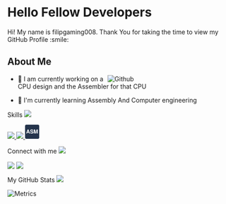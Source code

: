 
<!--at the src            this is where you can add a gif -->
<h1> 
    Hello Fellow Developers
</h1>
<p align='center'>

</p>
<div size='20px'> Hi! My name is filipgaming008. Thank You for taking the time to view my GitHub Profile :smile: 
</div>

<h2> About Me </h2>

<!--at the src            this is where you can add a gif -->
<img width="55%" align="right" alt="Github" src="https://raw.githubusercontent.com/onimur/.github/master/.resources/git-header.svg"/>

- 🔭 I am currently working on a CPU design and the Assembler for that CPU

- 🌱 I'm currently learning Assembly And Computer engineering

<p> Skills <img src = "https://media2.giphy.com/media/QssGEmpkyEOhBCb7e1/giphy.gif?cid=ecf05e47a0n3gi1bfqntqmob8g9aid1oyj2wr3ds3mg700bl&rid=giphy.gif" width = 32px> </p>
<a href=https://www.python.org/ > <img width ='32px' src ='https://raw.githubusercontent.com/rahulbanerjee26/githubAboutMeGenerator/main/icons/python.svg'> </a>
<a href= https://discordpy.readthedocs.io/en/stable/ > <img width ='32px' src ='https://raw.githubusercontent.com/rahulbanerjee26/githubAboutMeGenerator/main/icons/discord.svg'> </a>
<a href=  > <img width ='32px' src ='asIcon.png'> </a>
<!-- if you wnat you can add more icons here is the link https://icongr.am/devicon -->
<!-- if you need any help just call me :smile: -->


<p> Connect with me <img src='https://raw.githubusercontent.com/ShahriarShafin/ShahriarShafin/main/Assets/handshake.gif' width="100px"> </p>
<a href = 'https://www.github.com/filipgaming008'> <img width = '32px' align= 'center' src="https://raw.githubusercontent.com/rahulbanerjee26/githubAboutMeGenerator/main/icons/github.svg"/></a>
<a href = 'https://www.reddit.com/user/Enough-Network-7553'> <img width = '32px' align= 'center' src="https://www.vectorico.com/download/social_media/Reddit-Icon.png"/></a> 


<p> My GitHub Stats <img src='https://media1.giphy.com/media/du3J3cXyzhj75IOgvA/giphy.gif?cid=ecf05e47x2g034i9pzwtzzsd3xgg2w9nr94t4tflbbgo3008&rid=giphy.gif' width='32px'> </p>

![Metrics](https://metrics.lecoq.io/filipgaming008?template=terminal&base.header=0&base.activity=0&base.repositories=0&base.metadata=0&languages=1&languages.limit=8&languages.colors=github&languages.threshold=0%25&config.timezone=America%2FToronto)
